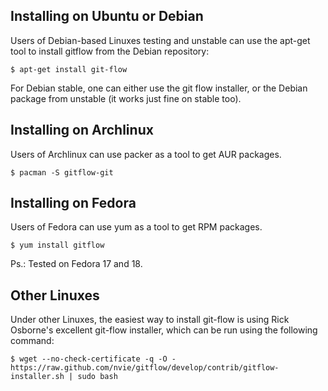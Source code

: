 Installing on Ubuntu or Debian
------------------------------
Users of Debian-based Linuxes testing and unstable can use the apt-get tool to
install gitflow from the Debian repository:

    $ apt-get install git-flow

For Debian stable, one can either use the git flow installer, or the Debian package
from unstable (it works just fine on stable too).

Installing on Archlinux
------------------------------
Users of Archlinux can use packer as a tool to get AUR packages.

    $ pacman -S gitflow-git

Installing on Fedora
------------------------------
Users of Fedora can use yum as a tool to get RPM packages.

    $ yum install gitflow

Ps.: Tested on Fedora 17 and 18.

Other Linuxes
-------------
Under other Linuxes, the easiest way to install git-flow is using Rick Osborne's
excellent git-flow installer, which can be run using the following command:

    $ wget --no-check-certificate -q -O - https://raw.github.com/nvie/gitflow/develop/contrib/gitflow-installer.sh | sudo bash